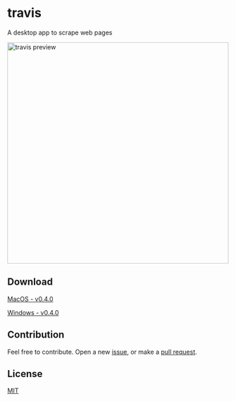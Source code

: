 # travis

A desktop app to scrape web pages

<img src="https://raw.githubusercontent.com/ozgrozer/travis/master/preview.png?v=0.4.0" alt="travis preview" width="502" />

## Download

[MacOS - v0.4.0](https://github.com/ozgrozer/travis/releases/download/v0.4.0/travis-0.4.0-mac.zip)

[Windows - v0.4.0](https://github.com/ozgrozer/travis/releases/download/v0.4.0/travis-setup-0.4.0.exe)

## Contribution

Feel free to contribute. Open a new [issue](https://github.com/ozgrozer/travis/issues), or make a [pull request](https://github.com/ozgrozer/travis/pulls).

## License

[MIT](license)
